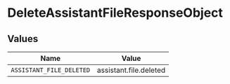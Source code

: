 # DeleteAssistantFileResponseObject


## Values

| Name                     | Value                    |
| ------------------------ | ------------------------ |
| `ASSISTANT_FILE_DELETED` | assistant.file.deleted   |